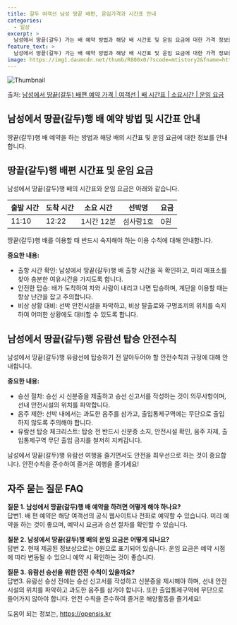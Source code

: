 ```yaml
---
title: 갈두 여객선 남성 땅끝 배편, 운임가격과 시간표 안내
categories:
  - 일상
excerpt: >
  남성에서 땅끝(갈두) 가는 배 예약 방법과 해당 배 시간표 및 운임 요금에 대한 가격 정보를 안내 드리겠습니다. 안전하고 재밋는 땅끝(갈두)행 여행을 위해 아래 정보 참고하시기 바랍니다. 땅끝(갈두)행 배편 예약하기 👈 클릭남성에서 땅끝(갈두)행 배 시간표출발 시간도착 시간소요 시간선박명요금11:1012:221시간 12분섬사랑1호0원땅끝(갈두)행 배편 예약하기 👈 클릭남성에서 땅끝(갈두)행 여객선 탑승 시 이용수칙남성에서 땅끝(갈두)행 배를 이용할 때 반드시 준수해야 하는 이용 수칙에 대해 안내합니다. 중요한 내용: 배 안전과 승객 안전을 위해 꼭 숙지하고 지켜야 합니다. 1) 출항 시간 확인: 남성에서 땅끝(갈두)행 배 출항 시간을 꼭 확인하고, 미리 매표소를 찾아 충분한 여유시간을 가지도록 합니다. ..
feature_text: >
  남성에서 땅끝(갈두) 가는 배 예약 방법과 해당 배 시간표 및 운임 요금에 대한 가격 정보를 안내 드리겠습니다. 안전하고 재밋는 땅끝(갈두)행 여행을 위해 아래 정보 참고하시기 바랍니다. 땅끝(갈두)행 배편 예약하기 👈 클릭남성에서 땅끝(갈두)행 배 시간표출발 시간도착 시간소요 시간선박명요금11:1012:221시간 12분섬사랑1호0원땅끝(갈두)행 배편 예약하기 👈 클릭남성에서 땅끝(갈두)행 여객선 탑승 시 이용수칙남성에서 땅끝(갈두)행 배를 이용할 때 반드시 준수해야 하는 이용 수칙에 대해 안내합니다. 중요한 내용: 배 안전과 승객 안전을 위해 꼭 숙지하고 지켜야 합니다. 1) 출항 시간 확인: 남성에서 땅끝(갈두)행 배 출항 시간을 꼭 확인하고, 미리 매표소를 찾아 충분한 여유시간을 가지도록 합니다. ..
image: https://img1.daumcdn.net/thumb/R800x0/?scode=mtistory2&fname=https%3A%2F%2Fblog.kakaocdn.net%2Fdn%2FqQVXc%2FbtsHDObtZg4%2FwouwAtd25Z6IohH0VZAiK1%2Fimg.webp
---
```


![Thumbnail](https://img1.daumcdn.net/thumb/R800x0/?scode=mtistory2&fname=https%3A%2F%2Fblog.kakaocdn.net%2Fdn%2FqQVXc%2FbtsHDObtZg4%2FwouwAtd25Z6IohH0VZAiK1%2Fimg.webp)

<p>출처: <a href="https://opensis.kr/entry/%EB%82%A8%EC%84%B1%EC%97%90%EC%84%9C-%EB%95%85%EB%81%9D%EA%B0%88%EB%91%90-%EB%B0%B0%ED%8E%B8-%EC%98%88%EC%95%BD-%EA%B0%80%EA%B2%A9-%EC%97%AC%EA%B0%9D%EC%84%A0-%EB%B0%B0-%EC%8B%9C%EA%B0%84%ED%91%9C-%EC%86%8C%EC%9A%94%EC%8B%9C%EA%B0%84-%EC%9A%B4%EC%9E%84-%EC%9A%94%EA%B8%88" rel="dofollow">남성에서 땅끝(갈두) 배편 예약 가격 | 여객선 | 배 시간표 | 소요시간 | 운임 요금</a> </p>

## 남성에서 땅끝(갈두)행 배 예약 방법 및 시간표 안내

땅끝(갈두)행 배 예약을 하는 방법과 해당 배의 시간표 및 운임 요금에 대한 정보를 안내합니다.

## 땅끝(갈두)행 배편 시간표 및 운임 요금

남성에서 땅끝(갈두)행 배의 시간표와 운임 요금은 아래와 같습니다.

**출발 시간** | **도착 시간** | **소요 시간** | **선박명** | **요금**  
---|---|---|---|---  
11:10 | 12:22 | 1시간 12분 | 섬사랑1호 | 0원  
  
땅끝(갈두)행 배를 이용할 때 반드시 숙지해야 하는 이용 수칙에 대해 안내합니다.

**중요한 내용:**

  * 출항 시간 확인: 남성에서 땅끝(갈두)행 배 출항 시간을 꼭 확인하고, 미리 매표소를 찾아 충분한 여유시간을 가지도록 합니다.
  * 안전한 탑승: 배가 도착하여 차와 사람이 내리고 나면 탑승하며, 계단을 이용할 때는 항상 난간을 잡고 주의합니다.
  * 비상 상황 대비: 선박 안전시설을 파악하고, 비상 탈출로와 구명조끼의 위치를 숙지하여 어떠한 상황에도 대비할 수 있도록 합니다.

## 남성에서 땅끝(갈두)행 유람선 탑승 안전수칙

남성에서 땅끝(갈두)행 유람선에 탑승하기 전 알아두어야 할 안전수칙과 규정에 대해 안내합니다.

**중요한 내용:**

  * 승선 절차: 승선 시 신분증을 제출하고 승선 신고서를 작성하는 것이 의무사항이며, 선내 안전시설의 위치를 파악합니다.
  * 음주 제한: 선박 내에서는 과도한 음주를 삼가고, 출입통제구역에는 무단으로 출입하지 않도록 주의해야 합니다.
  * 유람선 탑승 체크리스트: 탑승 전 반드시 신분증 소지, 안전시설 확인, 음주 자제, 출입통제구역 무단 출입 금지를 철저히 지켜갑니다.

남성에서 땅끝(갈두)행 유람선 여행을 즐기면서도 안전을 최우선으로 하는 것이 중요합니다. 안전수칙을 준수하여 즐거운 여행을 즐기세요!

## 자주 묻는 질문 FAQ

**질문 1. 남성에서 땅끝(갈두)행 배 예약을 하려면 어떻게 해야 하나요?**  
답변1. 배 편 예약은 해당 여객선의 공식 웹사이트나 전화로 예약할 수 있습니다. 미리 예약을 하는 것이 좋으며, 예약시 요금과 승선 절차를
확인할 수 있습니다.

**질문 2. 남성에서 땅끝(갈두)행 배의 운임 요금은 어떻게 되나요?**  
답변 2. 현재 제공된 정보상으로는 0원으로 표기되어 있습니다. 운임 요금은 예약 시점에 따라 변동될 수 있으니 예약 시 확인하는 것이
좋습니다.

**질문 3. 유람선 승선을 위한 안전 수칙이 있을까요?**  
답변3. 유람선 승선 전에는 승선 신고서를 작성하고 신분증을 제시해야 하며, 선내 안전시설의 위치를 파악하고 과도한 음주를 삼가야 합니다.
또한 출입통제구역에 무단으로 들어가지 않아야 합니다. 안전 수칙을 준수하여 즐거운 해양활동을 즐기세요!

 

도움이 되는 정보는, <a href="https://opensis.kr" rel="dofollow">https://opensis.kr</a>


